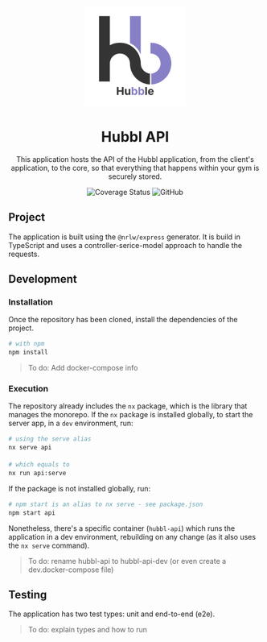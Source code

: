 <p align="center">
  <img width="200" src="../../static/Logo.svg" alt="Hubbl logo">
</p>

<h1 align="center">Hubbl API</h1>

<div align="center">

This application hosts the API of the Hubbl application, from the client's application, to the core, so that everything that happens within your gym is securely stored.

![Coverage Status](https://img.shields.io/codecov/c/github/hubbl-app/hubbl?flag=api&label=api%20coverage&logo=codecov&style=for-the-badge)
![GitHub](https://img.shields.io/github/license/hubbl-app/hubbl?color=%237CB9E8&style=for-the-badge)

</div>

## Project

The application is built using the `@nrlw/express` generator. It is build in TypeScript and uses a controller-serice-model approach to handle the requests.

## Development

### Installation

Once the repository has been cloned, install the dependencies of the project.

```sh
# with npm 
npm install 
```

> To do: Add docker-compose info

### Execution

The repository already includes the `nx` package, which is the library that manages the monorepo. If the `nx` package is installed globally, to start the server app, in a `dev` environment, run:

```sh
# using the serve alias
nx serve api

# which equals to
nx run api:serve
```

If the package is not installed globally, run:

```sh
# npm start is an alias to nx serve - see package.json
npm start api
```

Nonetheless, there's a specific container (`hubbl-api`) which runs the application in a dev environment, rebuilding on any change (as it also uses the `nx serve` command).

> To do: rename hubbl-api to hubbl-api-dev (or even create a dev.docker-compose file)

## Testing

The application has two test types: unit and end-to-end (e2e).

> To do: explain types and how to run